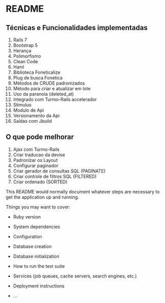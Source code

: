 # README

## Técnicas e Funcionalidades implementadas
1. Rails 7
1. Bootstrap 5
1. Herança
1. Polimorfismo
1. Clean Code
1. Haml
1. Biblioteca Foneticalize
1. Plug de busca Fonetica
1. Métodos de CRUDE padronizados
1. Método para criar e atualizar em lote
1. Uso da paranoia (deleted_at)
1. Integrado com Turmo-Rails accelerador
1. Stimulus
1. Modulo de Api
1. Versionamento da Api
1. Saídas com Jbuild

## O que pode melhorar
1. Ajax com Turmo-Rails
1. Criar traducao da devise
1. Padronizar os Layout
1. Configurar paginador
1. Criar gerador de consultas SQL (PAGINATE)
1. Criar controle de filtros SQL (FILTERED)
1. Criar ordenado (SORTED)



This README would normally document whatever steps are necessary to get the
application up and running.

Things you may want to cover:

* Ruby version

* System dependencies

* Configuration

* Database creation

* Database initialization

* How to run the test suite

* Services (job queues, cache servers, search engines, etc.)

* Deployment instructions

* ...
